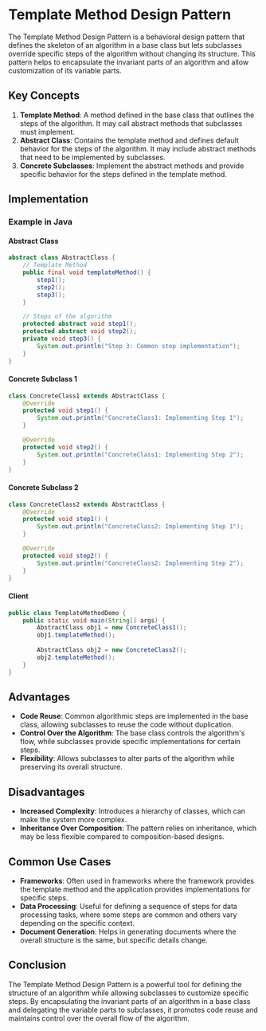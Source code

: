 # Template Method Design Pattern

The Template Method Design Pattern is a behavioral design pattern that defines the skeleton of an algorithm in a base class but lets subclasses override specific steps of the algorithm without changing its structure. This pattern helps to encapsulate the invariant parts of an algorithm and allow customization of its variable parts.

## Key Concepts

1. **Template Method**: A method defined in the base class that outlines the steps of the algorithm. It may call abstract methods that subclasses must implement.
2. **Abstract Class**: Contains the template method and defines default behavior for the steps of the algorithm. It may include abstract methods that need to be implemented by subclasses.
3. **Concrete Subclasses**: Implement the abstract methods and provide specific behavior for the steps defined in the template method.

## Implementation

### Example in Java

#### Abstract Class

```java
abstract class AbstractClass {
    // Template Method
    public final void templateMethod() {
        step1();
        step2();
        step3();
    }

    // Steps of the algorithm
    protected abstract void step1();
    protected abstract void step2();
    private void step3() {
        System.out.println("Step 3: Common step implementation");
    }
}
```

#### Concrete Subclass 1

```java
class ConcreteClass1 extends AbstractClass {
    @Override
    protected void step1() {
        System.out.println("ConcreteClass1: Implementing Step 1");
    }

    @Override
    protected void step2() {
        System.out.println("ConcreteClass1: Implementing Step 2");
    }
}
```

#### Concrete Subclass 2

```java
class ConcreteClass2 extends AbstractClass {
    @Override
    protected void step1() {
        System.out.println("ConcreteClass2: Implementing Step 1");
    }

    @Override
    protected void step2() {
        System.out.println("ConcreteClass2: Implementing Step 2");
    }
}
```

#### Client

```java
public class TemplateMethodDemo {
    public static void main(String[] args) {
        AbstractClass obj1 = new ConcreteClass1();
        obj1.templateMethod();
        
        AbstractClass obj2 = new ConcreteClass2();
        obj2.templateMethod();
    }
}
```

## Advantages

- **Code Reuse**: Common algorithmic steps are implemented in the base class, allowing subclasses to reuse the code without duplication.
- **Control Over the Algorithm**: The base class controls the algorithm's flow, while subclasses provide specific implementations for certain steps.
- **Flexibility**: Allows subclasses to alter parts of the algorithm while preserving its overall structure.

## Disadvantages

- **Increased Complexity**: Introduces a hierarchy of classes, which can make the system more complex.
- **Inheritance Over Composition**: The pattern relies on inheritance, which may be less flexible compared to composition-based designs.

## Common Use Cases

- **Frameworks**: Often used in frameworks where the framework provides the template method and the application provides implementations for specific steps.
- **Data Processing**: Useful for defining a sequence of steps for data processing tasks, where some steps are common and others vary depending on the specific context.
- **Document Generation**: Helps in generating documents where the overall structure is the same, but specific details change.

## Conclusion

The Template Method Design Pattern is a powerful tool for defining the structure of an algorithm while allowing subclasses to customize specific steps. By encapsulating the invariant parts of an algorithm in a base class and delegating the variable parts to subclasses, it promotes code reuse and maintains control over the overall flow of the algorithm.
